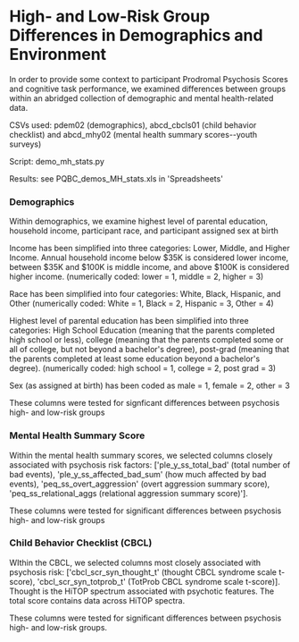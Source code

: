 # High- and Low-Risk Group Differences in Demographics and Environment

In order to provide some context to participant Prodromal Psychosis Scores and cognitive task performance, we examined differences between groups within an abridged collection of demographic and mental health-related data. 

CSVs used: pdem02 (demographics), abcd_cbcls01 (child behavior checklist) and abcd_mhy02 (mental health summary scores--youth surveys)

Script: demo_mh_stats.py

Results: see PQBC_demos_MH_stats.xls in 'Spreadsheets'

### Demographics
Within demographics, we examine highest level of parental education, household income, participant race, and participant assigned sex at birth

Income has been simplified into three categories: Lower, Middle, and Higher Income. Annual household income below $35K is considered lower income, between $35K and $100K is middle income, and above $100K is considered higher income. (numerically coded: lower = 1, middle = 2, higher = 3)

Race has been simplified into four categories: White, Black, Hispanic, and Other (numerically coded: White = 1, Black = 2, Hispanic = 3, Other = 4)

Highest level of parental education has been simplified into three categories: High School Education (meaning that the parents completed high school or less), college (meaning that the parents completed some or all of college, but not beyond a bachelor's degree), post-grad (meaning that the parents completed at least some education beyond a bachelor's degree). (numerically coded: high school = 1, college = 2, post grad = 3)

Sex (as assigned at birth) has been coded as male = 1, female = 2, other = 3

These columns were tested for signficant differences between psychosis high- and low-risk groups

### Mental Health Summary Score
Within the mental health summary scores, we selected columns closely associated with psychosis risk factors: ['ple_y_ss_total_bad' (total number of bad events), 'ple_y_ss_affected_bad_sum' (how much affected by bad events), 'peq_ss_overt_aggression' (overt aggression summary score), 'peq_ss_relational_aggs (relational aggression summary score)']. 

These columns were tested for significant differences between psychosis high- and low-risk groups 

### Child Behavior Checklist (CBCL)
WIthin the CBCL, we selected columns most closely associated with psychosis risk: ['cbcl_scr_syn_thought_t' (thought CBCL syndrome scale t-score), 'cbcl_scr_syn_totprob_t' (TotProb CBCL syndrome scale t-score)]. Thought is the HiTOP spectrum associated with psychotic features. The total score contains data across HiTOP spectra. 

These columns were tested for significant differences between psychosis high- and low-risk groups. 